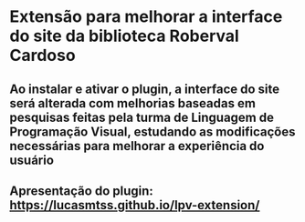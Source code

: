 # Extensão para melhorar a interface do site da biblioteca Roberval Cardoso

## Ao instalar e ativar o plugin, a interface do site será alterada com melhorias baseadas em pesquisas feitas pela turma de Linguagem de Programação Visual, estudando as modificações necessárias para melhorar a experiência do usuário

## Apresentação do plugin: https://lucasmtss.github.io/lpv-extension/
